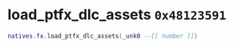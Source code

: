 # load_ptfx_dlc_assets `0x48123591`

```lua
natives.fx.load_ptfx_dlc_assets(_unk0 --[[ number ]])
```